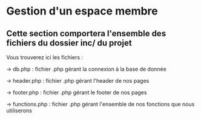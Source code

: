 # Gestion d'un espace membre

## Cette section comportera l'ensemble des fichiers du dossier inc/ du projet

Vous trouverez ici les fichiers :

-> db.php : fichier .php gérant la connexion à la base de donnée

-> header.php : fichier .php gérant l'header de nos pages

-> footer.php : fichier .php gérant le footer de nos pages

-> functions.php : fichier .php gérant l'ensemble de nos fonctions que nous utiliserons
